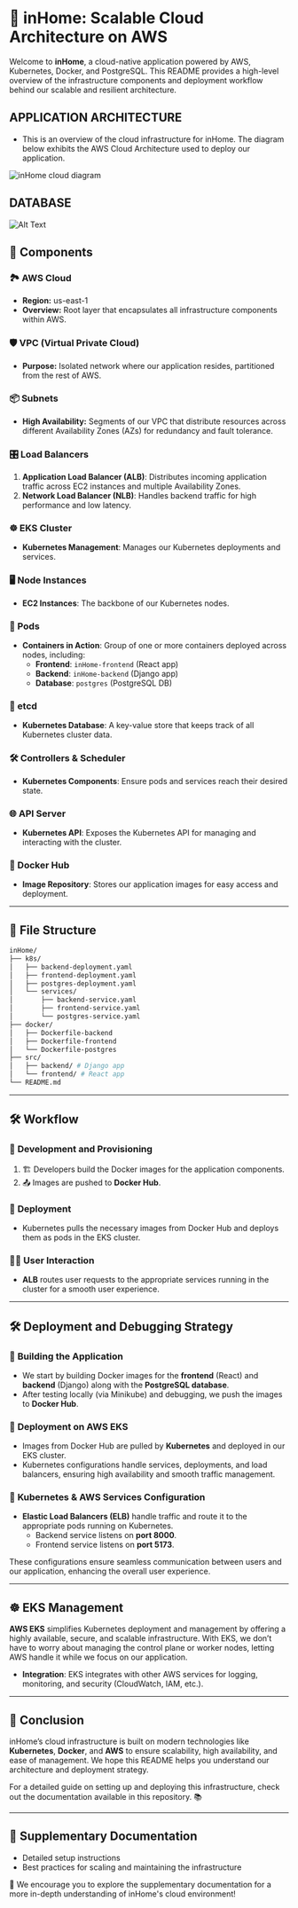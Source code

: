 # 🏡 inHome: Scalable Cloud Architecture on AWS

Welcome to **inHome**, a cloud-native application powered by AWS, Kubernetes, Docker, and PostgreSQL. This README provides a high-level overview of the infrastructure components and deployment workflow behind our scalable and resilient architecture.

## APPLICATION ARCHITECTURE

- This is an overview of the cloud infrastructure for inHome. The diagram below exhibits the AWS Cloud Architecture used to deploy our application.

![inHome cloud diagram](diagram.png)

## DATABASE  
![Alt Text](./back_end/db/inHome_SQL.png)

## 🚀 Components

### 🏞 AWS Cloud
- **Region:** us-east-1
- **Overview:** Root layer that encapsulates all infrastructure components within AWS.

### 🛡 VPC (Virtual Private Cloud)
- **Purpose:** Isolated network where our application resides, partitioned from the rest of AWS.

### 📦 Subnets
- **High Availability:** Segments of our VPC that distribute resources across different Availability Zones (AZs) for redundancy and fault tolerance.

### 🎛 Load Balancers
1. **Application Load Balancer (ALB)**: Distributes incoming application traffic across EC2 instances and multiple Availability Zones.
2. **Network Load Balancer (NLB)**: Handles backend traffic for high performance and low latency.

### ☸️ EKS Cluster
- **Kubernetes Management**: Manages our Kubernetes deployments and services.

### 🖥 Node Instances
- **EC2 Instances**: The backbone of our Kubernetes nodes.

### 🐳 Pods
- **Containers in Action**: Group of one or more containers deployed across nodes, including:
  - **Frontend**: `inHome-frontend` (React app)
  - **Backend**: `inHome-backend` (Django app)
  - **Database**: `postgres` (PostgreSQL DB)

### 📒 etcd
- **Kubernetes Database**: A key-value store that keeps track of all Kubernetes cluster data.

### 🛠 Controllers & Scheduler
- **Kubernetes Components**: Ensure pods and services reach their desired state.

### 🌐 API Server
- **Kubernetes API**: Exposes the Kubernetes API for managing and interacting with the cluster.

### 🐋 Docker Hub
- **Image Repository**: Stores our application images for easy access and deployment.

---

## 📁 File Structure

```bash
inHome/
├── k8s/
│   ├── backend-deployment.yaml
│   ├── frontend-deployment.yaml
│   ├── postgres-deployment.yaml
│   └── services/
│       ├── backend-service.yaml
│       ├── frontend-service.yaml
│       └── postgres-service.yaml
├── docker/
│   ├── Dockerfile-backend
│   ├── Dockerfile-frontend
│   └── Dockerfile-postgres
├── src/
│   ├── backend/ # Django app
│   └── frontend/ # React app
└── README.md
```
---

## 🛠 Workflow

### 🛑 **Development and Provisioning**
1. 🏗 Developers build the Docker images for the application components.
2. 📤 Images are pushed to **Docker Hub**.

### 🚀 **Deployment**
- Kubernetes pulls the necessary images from Docker Hub and deploys them as pods in the EKS cluster.

### 👩‍💻 **User Interaction**
- **ALB** routes user requests to the appropriate services running in the cluster for a smooth user experience.

---

## 🛠 Deployment and Debugging Strategy

### 🎨 **Building the Application**
- We start by building Docker images for the **frontend** (React) and **backend** (Django) along with the **PostgreSQL database**.
- After testing locally (via Minikube) and debugging, we push the images to **Docker Hub**.

### 🚀 **Deployment on AWS EKS**
- Images from Docker Hub are pulled by **Kubernetes** and deployed in our EKS cluster.
- Kubernetes configurations handle services, deployments, and load balancers, ensuring high availability and smooth traffic management.

### 📡 **Kubernetes & AWS Services Configuration**
- **Elastic Load Balancers (ELB)** handle traffic and route it to the appropriate pods running on Kubernetes.
  - Backend service listens on **port 8000**.
  - Frontend service listens on **port 5173**.
  
These configurations ensure seamless communication between users and our application, enhancing the overall user experience.

---

## ☸️ EKS Management

**AWS EKS** simplifies Kubernetes deployment and management by offering a highly available, secure, and scalable infrastructure. With EKS, we don’t have to worry about managing the control plane or worker nodes, letting AWS handle it while we focus on our application.

- **Integration**: EKS integrates with other AWS services for logging, monitoring, and security (CloudWatch, IAM, etc.).
  
---

## 🎯 Conclusion

inHome’s cloud infrastructure is built on modern technologies like **Kubernetes**, **Docker**, and **AWS** to ensure scalability, high availability, and ease of management. We hope this README helps you understand our architecture and deployment strategy.

For a detailed guide on setting up and deploying this infrastructure, check out the documentation available in this repository. 📚

---

## 📁 Supplementary Documentation
- Detailed setup instructions
- Best practices for scaling and maintaining the infrastructure

📌 We encourage you to explore the supplementary documentation for a more in-depth understanding of inHome's cloud environment!